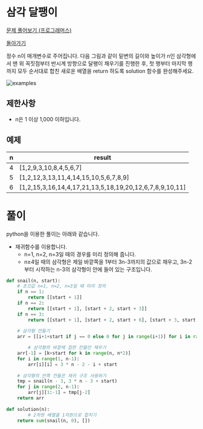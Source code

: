 # 삼각 달팽이

[문제 풀어보기 (프로그래머스)](https://programmers.co.kr/learn/courses/30/lessons/68645)

[돌아가기](/../)

정수 n이 매개변수로 주어집니다. 다음 그림과 같이 밑변의 길이와 높이가 n인 삼각형에서 맨 위 꼭짓점부터 반시계 방향으로 달팽이 채우기를 진행한 후, 첫 행부터 마지막 행까지 모두 순서대로 합친 새로운 배열을 return 하도록 solution 함수를 완성해주세요.

![examples](https://user-images.githubusercontent.com/52960121/119262253-85335100-bc15-11eb-88a5-870dff5d1aa7.png)

## 제한사항

- n은 1 이상 1,000 이하입니다.

## 예제

| n | result |
| --- | --- |
| 4 | [1,2,9,3,10,8,4,5,6,7] |
| 5 | [1,2,12,3,13,11,4,14,15,10,5,6,7,8,9] |
| 6 | [1,2,15,3,16,14,4,17,21,13,5,18,19,20,12,6,7,8,9,10,11] |

# 풀이

python을 이용한 풀이는 아래와 같습니다.

- 재귀함수를 이용합니다.
    - n=1, n=2, n=3일 때의 경우를 미리 정의해 줍니다.
    - n≥4일 때의 삼각형은 제일 바깥쪽을 1부터 3n-3까지의 값으로 채우고, 3n-2부터 시작하는 n-3의 삼각형이 안에 들어 있는 구조입니다.

```python
def snail(n, start):
    # 초깃값 n=1, n=2, n=3일 때 미리 정의
    if n == 1:
        return [[start + 1]]
    if n == 2:
        return [[start + 1], [start + 2, start + 3]]
    if n == 3:
        return [[start + 1], [start + 2, start + 6], [start + 3, start + 4, start + 5]]
    
    # 삼각형 만들기
    arr = [[i+1+start if j == 0 else 0 for j in range(i+1)] for i in range(n)]

		# 삼각형의 바깥에 접한 칸들만 채우기
    arr[-1] = [k+start for k in range(n, n*2)]
    for i in range(1, n-1):
        arr[i][i] = 3 * n - 2 - i + start
    
    # 삼각형의 안쪽 칸들은 재귀 구조 사용하기
    tmp = snail(n - 3, 3 * n - 3 + start)
    for j in range(2, n-1):
        arr[j][1:-1] = tmp[j-2]
    return arr
    
def solution(n):
		# 2차원 배열을 1차원으로 합치기
    return sum(snail(n, 0), [])
```
